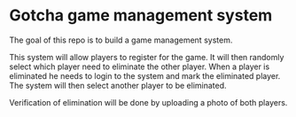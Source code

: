 # Gotcha game management system

The goal of this repo is to build a game management system.

This system will allow players to register for the game. 
It will then randomly select which player need to eliminate the other player.
When a player is eliminated he needs to login to the system and mark the eliminated player. The system will then select another player to be eliminated.

Verification of elimination will be done by uploading a photo of both players.



